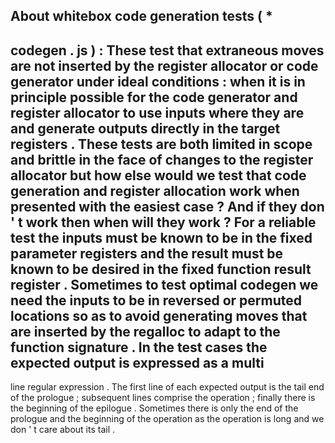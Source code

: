About
whitebox
code
generation
tests
(
*
-
codegen
.
js
)
:
These
test
that
extraneous
moves
are
not
inserted
by
the
register
allocator
or
code
generator
under
ideal
conditions
:
when
it
is
in
principle
possible
for
the
code
generator
and
register
allocator
to
use
inputs
where
they
are
and
generate
outputs
directly
in
the
target
registers
.
These
tests
are
both
limited
in
scope
and
brittle
in
the
face
of
changes
to
the
register
allocator
but
how
else
would
we
test
that
code
generation
and
register
allocation
work
when
presented
with
the
easiest
case
?
And
if
they
don
'
t
work
then
when
will
they
work
?
For
a
reliable
test
the
inputs
must
be
known
to
be
in
the
fixed
parameter
registers
and
the
result
must
be
known
to
be
desired
in
the
fixed
function
result
register
.
Sometimes
to
test
optimal
codegen
we
need
the
inputs
to
be
in
reversed
or
permuted
locations
so
as
to
avoid
generating
moves
that
are
inserted
by
the
regalloc
to
adapt
to
the
function
signature
.
In
the
test
cases
the
expected
output
is
expressed
as
a
multi
-
line
regular
expression
.
The
first
line
of
each
expected
output
is
the
tail
end
of
the
prologue
;
subsequent
lines
comprise
the
operation
;
finally
there
is
the
beginning
of
the
epilogue
.
Sometimes
there
is
only
the
end
of
the
prologue
and
the
beginning
of
the
operation
as
the
operation
is
long
and
we
don
'
t
care
about
its
tail
.
